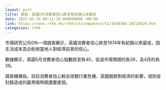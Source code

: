 ```yaml
---
layout: post
title: 調查：英國5月消費者信心跌至有紀錄以來最低
date: 2022-05-20 09:11:29.000000000 +08:00
link: https://news.rthk.hk/rthk/ch/component/k2/1649366-20220520.htm
categories: rthk
---
```


市場研究公司Gfk一項調查顯示，英國消費者信心跌至1974年有紀錄以來最低，因生活成本高企削弱當地人對經濟前景的信心。

數據顯示，英國5月消費者信心指數跌至負40，低過市場預期的負39，及4月的負38。

調查機構指，目前消費者信心較全球銀行業危機、英國脫歐對經濟的影響，或防疫封鎖造成的最黑暗時期還要疲弱。

